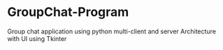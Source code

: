 # GroupChat-Program
Group chat application using python multi-client and server Architecture with UI using Tkinter
